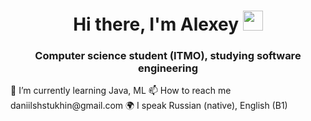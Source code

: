 <h1 align="center">Hi there, I'm Alexey</a> 
<img src="https://github.com/blackcater/blackcater/raw/main/images/Hi.gif" height="32"/></h1>
<h3 align="center">Computer science student (ITMO), studying software engineering</h3>
🌱 I’m currently learning Java, ML
📫 How to reach me daniilshstukhin@gmail.com
🌍 I speak Russian (native), English (B1)
